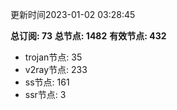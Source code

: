更新时间2023-01-02 03:28:45

**总订阅: 73**
**总节点: 1482**
**有效节点: 432**
- trojan节点: 35
- v2ray节点: 233
- ss节点: 161
- ssr节点: 3
